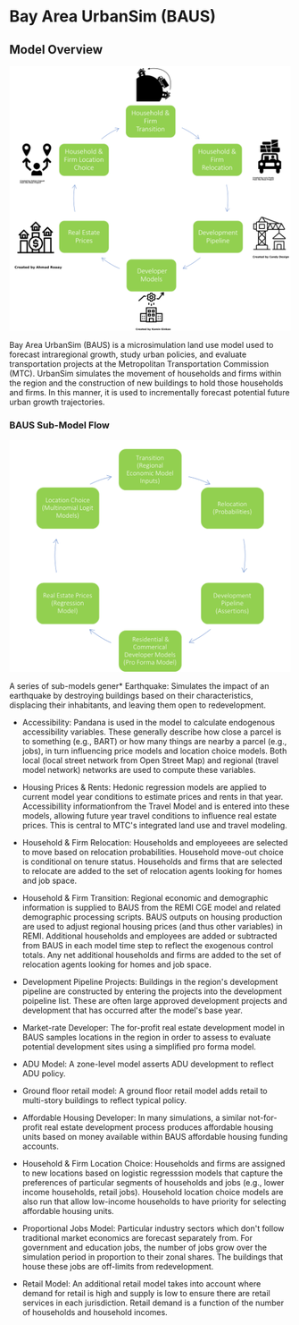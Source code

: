 # Bay Area UrbanSim (BAUS)

## Model Overview

![Core Models](Core-Models.png)

Bay Area UrbanSim (BAUS) is a microsimulation land use model used to forecast intraregional growth, study urban policies, and evaluate transportation projects at the Metropolitan Transportation Commission (MTC). UrbanSim simulates the movement of households and firms within the region and the construction of new buildings to hold those households and firms. In this manner, it is used to incrementally forecast potential future urban growth trajectories. 

### BAUS Sub-Model Flow

![Alt text](BAUS-Models.png)

A series of sub-models gener* Earthquake: Simulates the impact of an earthquake by destroying buildings based on their characteristics, displacing their inhabitants, and leaving them open to redevelopment.

* Accessibility: Pandana is used in the model to calculate endogenous accessibility variables. These generally describe how close a parcel is to something (e.g., BART) or how many things are nearby a parcel (e.g., jobs), in turn influencing price models and location choice models. Both local (local street network from Open Street Map) and regional (travel model network) networks are used to compute these variables.

* Housing Prices & Rents: Hedonic regression models are applied to current model year conditions to estimate prices and rents in that year. Accessibillity informationfrom the Travel Model and is entered into these models, allowing future year travel conditions to influence real estate prices. This is central to MTC's integrated land use and travel modeling.

* Household & Firm Relocation: Households and employeees are selected to move based on relocation probabilities. Household move-out choice is conditional on tenure status. Households and firms that are selected to relocate are added to the set of relocation agents looking for homes and job space. 

* Household & Firm Transition: Regional economic and demographic information is supplied to BAUS from the REMI CGE model and related demographic processing scripts. BAUS outputs on housing production are used to adjust regional housing prices (and thus other variables) in REMI. Additional households and employees are added or subtracted from BAUS in each model time step to reflect the exogenous control totals. Any net additional households and firms are added to the set of relocation agents looking for homes and job space. 

* Development Pipeline Projects: Buildings in the region's development pipeline are constructed by entering the projects into the development poipeline list. These are often large approved development projects and development that has occurred after the model's base year. 

* Market-rate Developer: The for-profit real estate development model in BAUS samples locations in the region in order to assess to evaluate potential development sites using a simplified pro forma model.

* ADU Model: A zone-level model asserts ADU development to reflect ADU policy.

* Ground floor retail model: A ground floor retail model adds retail to multi-story buildings to reflect typical policy.

* Affordable Housing Developer: In many simulations, a similar not-for-profit real estate development process produces affordable housing units based on money available within BAUS affordable housing funding accounts.

* Household & Firm Location Choice: Households and firms are assigned to new locations based on logistic regresssion models that capture the preferences of particular segments of households and jobs (e.g., lower income households, retail jobs). Household location choice models are also run that allow low-income households to have priority for selecting affordable housing units. 

* Proportional Jobs Model: Particular industry sectors which don't follow traditional market economics are forecast separately from. For government and education jobs, the number of jobs grow over the simulation period in proportion to their zonal shares. The buildings that house these jobs are off-limits from redevelopment.

* Retail Model: An additional retail model takes into account where demand for retail is high and supply is low to ensure there are retail services in each jurisdiction. Retail demand is a function of the number of households and household incomes.